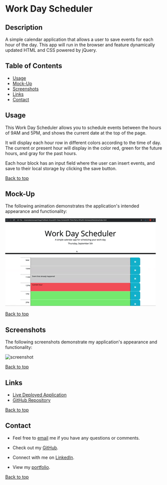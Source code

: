 # Work Day Scheduler

## Description
A simple calendar application that allows a user to save events for each hour of the day. This app will run in the browser and feature dynamically updated HTML and CSS powered by jQuery.

## Table of Contents
* [Usage](#usage)
* [Mock-Up](#mock-up)
* [Screenshots](#screenshots)
* [Links](#links)
* [Contact](#contact)

## Usage

This Work Day Scheduler allows you to schedule events between the hours of 9AM and 5PM, and shows the current date at the top of the page. 

It will display each hour row in different colors according to the time of day. The current or present hour will display in the color red, green for the future hours, and gray for the past hours.

Each hour block has an input field where the user can insert events, and save to their local storage by clicking the save button.

[Back to top](#work-day-scheduler)

## Mock-Up

The following animation demonstrates the application's intended appearance and functionality:

![mockup](./assets/05-third-party-apis-homework-demo.gif)

[Back to top](#work-day-scheduler)

## Screenshots

The following screenshots demonstrate my application's appearance and functionality:

![screenshot]()

[Back to top](#work-day-scheduler)

## Links
- [Live Deployed Application](https://kdrummond528.github.io/Work-Day-Scheduler/)
- [GitHub Repository](https://github.com/kdrummond528/Work-Day-Scheduler)

[Back to top](#work-day-scheduler)

## Contact
- Feel free to [email](mailto:k.drummond528@gmail.com) me if you have any questions or comments.

- Check out my [GitHub](https://github.com/kdrummond528).

- Connect with me on [LinkedIn](https://www.linkedin.com/in/karinadrummond).

- View my [portfolio](https://kdrummond528.github.io/Personal-Portfolio/).

[Back to top](#work-day-scheduler)
